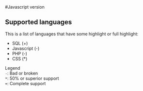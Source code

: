 #Javascript version

## Supported languages

This is a list of languages that have some highlight or full highlight:

- SQL (+)
- Javascript (-)
- PHP (-)
- CSS (*)

Legend<br>
`-`: Bad or broken<br>
`*`: 50% or superior support<br>
`+`: Complete support
